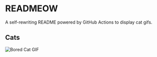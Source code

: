# READMEOW

A self-rewriting README powered by GitHub Actions to display cat gifs.

## Cats

![Bored Cat GIF](https://media4.giphy.com/media/mlvseq9yvZhba/200.gif?cid=9acd02dagwnsw7tv0cjaaroexrh4rhrht85jneojoxropbeg&ep=v1_gifs_search&rid=200.gif&ct=g)
